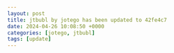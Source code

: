```yaml
---
layout: post
title: jtbubl by jotego has been updated to 42fe4c7
date: 2024-04-26 10:08:50 +0000
categories: [jotego, jtbubl]
tags: [update]
---
```


